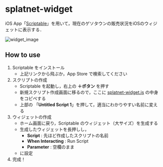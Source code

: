 # splatnet-widget
iOS App「[Scriptable](https://apps.apple.com/us/app/scriptable/id1405459188)」を用いて，現在のゲソタウンの販売状況をiOSのウィジェットに表示する．

![widget_image](https://user-images.githubusercontent.com/59227194/194822987-39fd882b-20f3-45cc-88cd-0200eaeaa30f.jpeg)

## How to use
1. Scriptable をインストール
	- 上記リンクから飛ぶか，App Store で検索してください
2. スクリプトの作成
	- Scriptable を起動し，右上の **＋ボタン** を押す
	- 新規スクリプト作成画面に移るので，ここに [splatnet-widget.js](https://github.com/idat50me/splatnet-widget/blob/main/splatnet-widget.js) の中身をコピペする
	- 上部の 「**Untitled Script 1**」を押して，適当にわかりやすい名前に変える
3. ウィジェットの作成
	- ホーム画面に戻り，Scriptable のウィジェット（大サイズ）を生成する
	- 生成したウィジェットを長押しし，
		- **Script** : 先ほど作成したスクリプトの名前
		- **When Interacting** : Run Script
		- **Parameter** : 空欄のまま
	- に設定
4. 完成！
